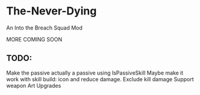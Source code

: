 # The-Never-Dying
An Into the Breach Squad Mod

MORE COMING SOON

## TODO:
Make the passive actually a passive using IsPassiveSkill
Maybe make it work with skill build: icon and reduce damage. Exclude kill damage
Support weapon
Art
Upgrades

